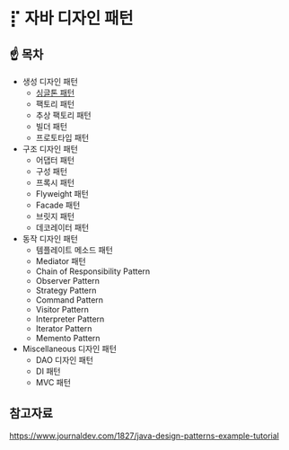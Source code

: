 # ⡏ 자바 디자인 패턴 



## ☝️ 목차

- 생성 디자인 패턴
  - [싱글톤 패턴](https://github.com/DaeAkin/java-design-pattern/tree/master/src/main/java/com/donghyeon/designpattern/singleton)
  - 팩토리 패턴
  - 추상 팩토리 패턴 
  - 빌더 패턴 
  - 프로토타입 패턴
- 구조 디자인 패턴
  - 어댑터 패턴
  - 구성 패턴 
  - 프록시 패턴
  - Flyweight 패턴
  - Facade 패턴
  - 브릿지 패턴
  - 데코레이터 패턴
- 동작 디자인 패턴
  - 템플레이트 메소드 패턴
  - Mediator 패턴
  - Chain of Responsibility Pattern
  - Observer Pattern
  - Strategy Pattern
  - Command Pattern 
  - Visitor Pattern
  - Interpreter Pattern
  - Iterator Pattern
  - Memento Pattern
- Miscellaneous 디자인 패턴 
  - DAO 디자인 패턴
  - DI 패턴
  - MVC 패턴

## 참고자료

https://www.journaldev.com/1827/java-design-patterns-example-tutorial